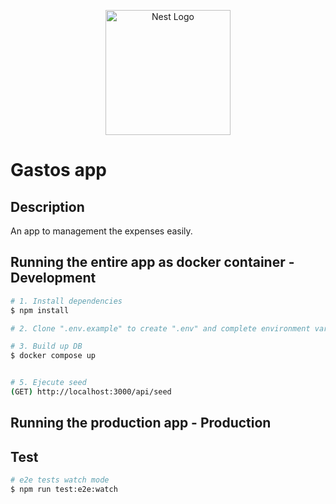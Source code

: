 <p align="center">
  <a href="http://nestjs.com/" target="blank"><img src="https://nestjs.com/img/logo-small.svg" width="200" alt="Nest Logo" /></a>
</p>

[circleci-image]: https://img.shields.io/circleci/build/github/nestjs/nest/master?token=abc123def456
[circleci-url]: https://circleci.com/gh/nestjs/nest

# Gastos app


## Description

An app to management the expenses easily.

<!-- 
## Running the app (build up postgres DB) - Development

```bash
# 1. Install dependencies
$ npm install

# 2. Clone ".env.example" to create ".env" and change environment variables

# 3. Build up DB
$ docker compose up -d postgresqldb

# 4. Build up app development mode
$ npm run start:dev

# 5. Ejecute seed
(GET) http://localhost:3000/api/seed
``` -->

## Running the entire app as docker container - Development

```bash
# 1. Install dependencies
$ npm install

# 2. Clone ".env.example" to create ".env" and complete environment variables

# 3. Build up DB
$ docker compose up


# 5. Ejecute seed
(GET) http://localhost:3000/api/seed
```

## Running the production app - Production



## Test

```bash
# e2e tests watch mode
$ npm run test:e2e:watch
```